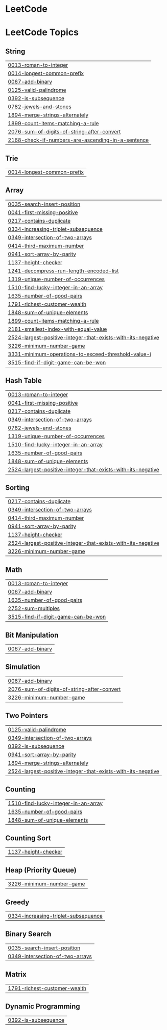 # LeetCode
<!---LeetCode Topics Start-->
# LeetCode Topics
## String
|  |
| ------- |
| [0013-roman-to-integer](https://github.com/shyamsundars03/LeetCode/tree/master/0013-roman-to-integer) |
| [0014-longest-common-prefix](https://github.com/shyamsundars03/LeetCode/tree/master/0014-longest-common-prefix) |
| [0067-add-binary](https://github.com/shyamsundars03/LeetCode/tree/master/0067-add-binary) |
| [0125-valid-palindrome](https://github.com/shyamsundars03/LeetCode/tree/master/0125-valid-palindrome) |
| [0392-is-subsequence](https://github.com/shyamsundars03/LeetCode/tree/master/0392-is-subsequence) |
| [0782-jewels-and-stones](https://github.com/shyamsundars03/LeetCode/tree/master/0782-jewels-and-stones) |
| [1894-merge-strings-alternately](https://github.com/shyamsundars03/LeetCode/tree/master/1894-merge-strings-alternately) |
| [1899-count-items-matching-a-rule](https://github.com/shyamsundars03/LeetCode/tree/master/1899-count-items-matching-a-rule) |
| [2076-sum-of-digits-of-string-after-convert](https://github.com/shyamsundars03/LeetCode/tree/master/2076-sum-of-digits-of-string-after-convert) |
| [2168-check-if-numbers-are-ascending-in-a-sentence](https://github.com/shyamsundars03/LeetCode/tree/master/2168-check-if-numbers-are-ascending-in-a-sentence) |
## Trie
|  |
| ------- |
| [0014-longest-common-prefix](https://github.com/shyamsundars03/LeetCode/tree/master/0014-longest-common-prefix) |
## Array
|  |
| ------- |
| [0035-search-insert-position](https://github.com/shyamsundars03/LeetCode/tree/master/0035-search-insert-position) |
| [0041-first-missing-positive](https://github.com/shyamsundars03/LeetCode/tree/master/0041-first-missing-positive) |
| [0217-contains-duplicate](https://github.com/shyamsundars03/LeetCode/tree/master/0217-contains-duplicate) |
| [0334-increasing-triplet-subsequence](https://github.com/shyamsundars03/LeetCode/tree/master/0334-increasing-triplet-subsequence) |
| [0349-intersection-of-two-arrays](https://github.com/shyamsundars03/LeetCode/tree/master/0349-intersection-of-two-arrays) |
| [0414-third-maximum-number](https://github.com/shyamsundars03/LeetCode/tree/master/0414-third-maximum-number) |
| [0941-sort-array-by-parity](https://github.com/shyamsundars03/LeetCode/tree/master/0941-sort-array-by-parity) |
| [1137-height-checker](https://github.com/shyamsundars03/LeetCode/tree/master/1137-height-checker) |
| [1241-decompress-run-length-encoded-list](https://github.com/shyamsundars03/LeetCode/tree/master/1241-decompress-run-length-encoded-list) |
| [1319-unique-number-of-occurrences](https://github.com/shyamsundars03/LeetCode/tree/master/1319-unique-number-of-occurrences) |
| [1510-find-lucky-integer-in-an-array](https://github.com/shyamsundars03/LeetCode/tree/master/1510-find-lucky-integer-in-an-array) |
| [1635-number-of-good-pairs](https://github.com/shyamsundars03/LeetCode/tree/master/1635-number-of-good-pairs) |
| [1791-richest-customer-wealth](https://github.com/shyamsundars03/LeetCode/tree/master/1791-richest-customer-wealth) |
| [1848-sum-of-unique-elements](https://github.com/shyamsundars03/LeetCode/tree/master/1848-sum-of-unique-elements) |
| [1899-count-items-matching-a-rule](https://github.com/shyamsundars03/LeetCode/tree/master/1899-count-items-matching-a-rule) |
| [2181-smallest-index-with-equal-value](https://github.com/shyamsundars03/LeetCode/tree/master/2181-smallest-index-with-equal-value) |
| [2524-largest-positive-integer-that-exists-with-its-negative](https://github.com/shyamsundars03/LeetCode/tree/master/2524-largest-positive-integer-that-exists-with-its-negative) |
| [3226-minimum-number-game](https://github.com/shyamsundars03/LeetCode/tree/master/3226-minimum-number-game) |
| [3331-minimum-operations-to-exceed-threshold-value-i](https://github.com/shyamsundars03/LeetCode/tree/master/3331-minimum-operations-to-exceed-threshold-value-i) |
| [3515-find-if-digit-game-can-be-won](https://github.com/shyamsundars03/LeetCode/tree/master/3515-find-if-digit-game-can-be-won) |
## Hash Table
|  |
| ------- |
| [0013-roman-to-integer](https://github.com/shyamsundars03/LeetCode/tree/master/0013-roman-to-integer) |
| [0041-first-missing-positive](https://github.com/shyamsundars03/LeetCode/tree/master/0041-first-missing-positive) |
| [0217-contains-duplicate](https://github.com/shyamsundars03/LeetCode/tree/master/0217-contains-duplicate) |
| [0349-intersection-of-two-arrays](https://github.com/shyamsundars03/LeetCode/tree/master/0349-intersection-of-two-arrays) |
| [0782-jewels-and-stones](https://github.com/shyamsundars03/LeetCode/tree/master/0782-jewels-and-stones) |
| [1319-unique-number-of-occurrences](https://github.com/shyamsundars03/LeetCode/tree/master/1319-unique-number-of-occurrences) |
| [1510-find-lucky-integer-in-an-array](https://github.com/shyamsundars03/LeetCode/tree/master/1510-find-lucky-integer-in-an-array) |
| [1635-number-of-good-pairs](https://github.com/shyamsundars03/LeetCode/tree/master/1635-number-of-good-pairs) |
| [1848-sum-of-unique-elements](https://github.com/shyamsundars03/LeetCode/tree/master/1848-sum-of-unique-elements) |
| [2524-largest-positive-integer-that-exists-with-its-negative](https://github.com/shyamsundars03/LeetCode/tree/master/2524-largest-positive-integer-that-exists-with-its-negative) |
## Sorting
|  |
| ------- |
| [0217-contains-duplicate](https://github.com/shyamsundars03/LeetCode/tree/master/0217-contains-duplicate) |
| [0349-intersection-of-two-arrays](https://github.com/shyamsundars03/LeetCode/tree/master/0349-intersection-of-two-arrays) |
| [0414-third-maximum-number](https://github.com/shyamsundars03/LeetCode/tree/master/0414-third-maximum-number) |
| [0941-sort-array-by-parity](https://github.com/shyamsundars03/LeetCode/tree/master/0941-sort-array-by-parity) |
| [1137-height-checker](https://github.com/shyamsundars03/LeetCode/tree/master/1137-height-checker) |
| [2524-largest-positive-integer-that-exists-with-its-negative](https://github.com/shyamsundars03/LeetCode/tree/master/2524-largest-positive-integer-that-exists-with-its-negative) |
| [3226-minimum-number-game](https://github.com/shyamsundars03/LeetCode/tree/master/3226-minimum-number-game) |
## Math
|  |
| ------- |
| [0013-roman-to-integer](https://github.com/shyamsundars03/LeetCode/tree/master/0013-roman-to-integer) |
| [0067-add-binary](https://github.com/shyamsundars03/LeetCode/tree/master/0067-add-binary) |
| [1635-number-of-good-pairs](https://github.com/shyamsundars03/LeetCode/tree/master/1635-number-of-good-pairs) |
| [2752-sum-multiples](https://github.com/shyamsundars03/LeetCode/tree/master/2752-sum-multiples) |
| [3515-find-if-digit-game-can-be-won](https://github.com/shyamsundars03/LeetCode/tree/master/3515-find-if-digit-game-can-be-won) |
## Bit Manipulation
|  |
| ------- |
| [0067-add-binary](https://github.com/shyamsundars03/LeetCode/tree/master/0067-add-binary) |
## Simulation
|  |
| ------- |
| [0067-add-binary](https://github.com/shyamsundars03/LeetCode/tree/master/0067-add-binary) |
| [2076-sum-of-digits-of-string-after-convert](https://github.com/shyamsundars03/LeetCode/tree/master/2076-sum-of-digits-of-string-after-convert) |
| [3226-minimum-number-game](https://github.com/shyamsundars03/LeetCode/tree/master/3226-minimum-number-game) |
## Two Pointers
|  |
| ------- |
| [0125-valid-palindrome](https://github.com/shyamsundars03/LeetCode/tree/master/0125-valid-palindrome) |
| [0349-intersection-of-two-arrays](https://github.com/shyamsundars03/LeetCode/tree/master/0349-intersection-of-two-arrays) |
| [0392-is-subsequence](https://github.com/shyamsundars03/LeetCode/tree/master/0392-is-subsequence) |
| [0941-sort-array-by-parity](https://github.com/shyamsundars03/LeetCode/tree/master/0941-sort-array-by-parity) |
| [1894-merge-strings-alternately](https://github.com/shyamsundars03/LeetCode/tree/master/1894-merge-strings-alternately) |
| [2524-largest-positive-integer-that-exists-with-its-negative](https://github.com/shyamsundars03/LeetCode/tree/master/2524-largest-positive-integer-that-exists-with-its-negative) |
## Counting
|  |
| ------- |
| [1510-find-lucky-integer-in-an-array](https://github.com/shyamsundars03/LeetCode/tree/master/1510-find-lucky-integer-in-an-array) |
| [1635-number-of-good-pairs](https://github.com/shyamsundars03/LeetCode/tree/master/1635-number-of-good-pairs) |
| [1848-sum-of-unique-elements](https://github.com/shyamsundars03/LeetCode/tree/master/1848-sum-of-unique-elements) |
## Counting Sort
|  |
| ------- |
| [1137-height-checker](https://github.com/shyamsundars03/LeetCode/tree/master/1137-height-checker) |
## Heap (Priority Queue)
|  |
| ------- |
| [3226-minimum-number-game](https://github.com/shyamsundars03/LeetCode/tree/master/3226-minimum-number-game) |
## Greedy
|  |
| ------- |
| [0334-increasing-triplet-subsequence](https://github.com/shyamsundars03/LeetCode/tree/master/0334-increasing-triplet-subsequence) |
## Binary Search
|  |
| ------- |
| [0035-search-insert-position](https://github.com/shyamsundars03/LeetCode/tree/master/0035-search-insert-position) |
| [0349-intersection-of-two-arrays](https://github.com/shyamsundars03/LeetCode/tree/master/0349-intersection-of-two-arrays) |
## Matrix
|  |
| ------- |
| [1791-richest-customer-wealth](https://github.com/shyamsundars03/LeetCode/tree/master/1791-richest-customer-wealth) |
## Dynamic Programming
|  |
| ------- |
| [0392-is-subsequence](https://github.com/shyamsundars03/LeetCode/tree/master/0392-is-subsequence) |
<!---LeetCode Topics End-->